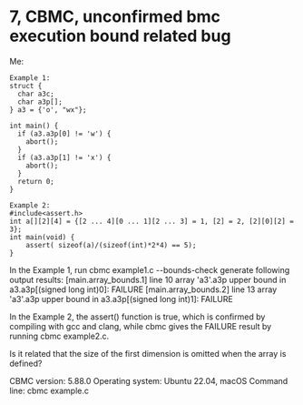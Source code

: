 # 7, CBMC, unconfirmed bmc execution bound related bug
Me:

```
Example 1:
struct {
  char a3c;
  char a3p[];
} a3 = {'o', "wx"};

int main() {
  if (a3.a3p[0] != 'w') {
    abort();
  }
  if (a3.a3p[1] != 'x') {
    abort();
  }
  return 0;
}
```
```
Example 2:
#include<assert.h>
int a[][2][4] = {[2 ... 4][0 ... 1][2 ... 3] = 1, [2] = 2, [2][0][2] = 3};
int main(void) {
	assert( sizeof(a)/(sizeof(int)*2*4) == 5);
}
```

In the Example 1, run  cbmc example1.c --bounds-check generate following output results:
[main.array_bounds.1] line 10 array 'a3'.a3p upper bound in a3.a3p[(signed long int)0]: FAILURE
[main.array_bounds.2] line 13 array 'a3'.a3p upper bound in a3.a3p[(signed long int)1]: FAILURE

In the Example 2, the assert() function is true, which is confirmed by compiling with gcc and clang,
while cbmc gives the FAILURE result by running cbmc example2.c.

Is it related that the size of the first dimension is omitted when the array is defined?

CBMC version: 5.88.0
Operating system: Ubuntu 22.04, macOS
Command line: cbmc example.c



